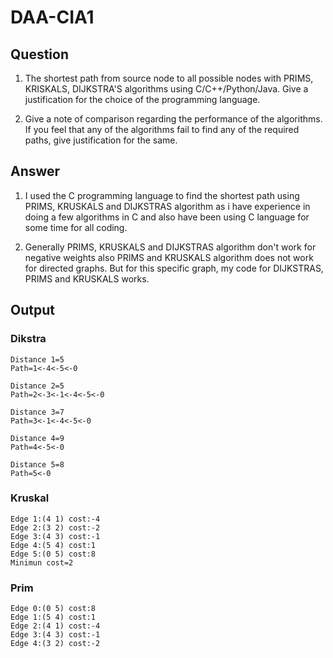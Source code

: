 # DAA-CIA1


## Question

1. The shortest path from source node to all possible nodes with PRIMS, KRISKALS, DIJKSTRA'S algorithms using C/C++/Python/Java. Give a justification for the choice of the programming language.

2. Give a note of comparison regarding the performance of the algorithms. If you feel that any of the algorithms fail to find any of the required paths, give justification for the same.



## Answer

1. I used the C programming language to find the shortest path using PRIMS, KRUSKALS and DIJKSTRAS algorithm as i have experience in doing a few algorithms in C and also have been using C language for some time for all coding.

2. Generally PRIMS, KRUSKALS and DIJKSTRAS algorithm don't work for negative weights also PRIMS and KRUSKALS algorithm does not work for directed graphs. But for this specific graph, my code for DIJKSTRAS, PRIMS and KRUSKALS works.


## Output

  ### Dikstra
    
    Distance 1=5
    Path=1<-4<-5<-0
    
    Distance 2=5
    Path=2<-3<-1<-4<-5<-0
    
    Distance 3=7
    Path=3<-1<-4<-5<-0
    
    Distance 4=9
    Path=4<-5<-0
    
    Distance 5=8
    Path=5<-0
    
   ### Kruskal
   
    Edge 1:(4 1) cost:-4
    Edge 2:(3 2) cost:-2
    Edge 3:(4 3) cost:-1
    Edge 4:(5 4) cost:1
    Edge 5:(0 5) cost:8
    Minimun cost=2
    
   ### Prim
   
    Edge 0:(0 5) cost:8
    Edge 1:(5 4) cost:1
    Edge 2:(4 1) cost:-4
    Edge 3:(4 3) cost:-1
    Edge 4:(3 2) cost:-2

